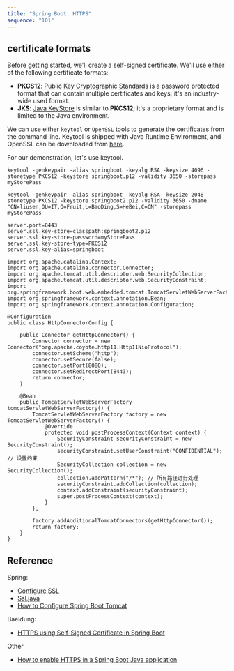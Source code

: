 ```yaml
---
title: "Spring Boot: HTTPS"
sequence: "101"
---
```


## certificate formats

Before getting started, we'll create a self-signed certificate. We'll use either of the following certificate formats:

- **PKCS12**: [Public Key Cryptographic Standards](https://en.wikipedia.org/wiki/PKCS_12) is a password protected format
  that can contain multiple certificates and keys; it's an industry-wide used format.
- **JKS**: [Java KeyStore](https://en.wikipedia.org/wiki/Keystore) is similar to **PKCS12**;
  it's a proprietary format and is limited to the Java environment.

We can use either `keytool` or `OpenSSL` tools to generate the certificates from the command line.
Keytool is shipped with Java Runtime Environment, and OpenSSL can be downloaded from [here](https://www.openssl.org/).

For our demonstration, let's use keytool.


```text
keytool -genkeypair -alias springboot -keyalg RSA -keysize 4096 -storetype PKCS12 -keystore springboot.p12 -validity 3650 -storepass myStorePass
```

```text
keytool -genkeypair -alias springboot -keyalg RSA -keysize 2048 -storetype PKCS12 -keystore springboot2.p12 -validity 3650 -dname "CN=liusen,OU=IT,O=Fruit,L=BaoDing,S=HeBei,C=CN" -storepass myStorePass
```

```text
server.port=8443
server.ssl.key-store=classpath:springboot2.p12
server.ssl.key-store-password=myStorePass
server.ssl.key-store-type=PKCS12
server.ssl.key-alias=springboot
```

```text
import org.apache.catalina.Context;
import org.apache.catalina.connector.Connector;
import org.apache.tomcat.util.descriptor.web.SecurityCollection;
import org.apache.tomcat.util.descriptor.web.SecurityConstraint;
import org.springframework.boot.web.embedded.tomcat.TomcatServletWebServerFactory;
import org.springframework.context.annotation.Bean;
import org.springframework.context.annotation.Configuration;

@Configuration
public class HttpConnectorConfig {

    public Connector getHttpConnector() {
        Connector connector = new Connector("org.apache.coyote.http11.Http11NioProtocol");
        connector.setScheme("http");
        connector.setSecure(false);
        connector.setPort(8080);
        connector.setRedirectPort(8443);
        return connector;
    }

    @Bean
    public TomcatServletWebServerFactory tomcatServletWebServerFactory() {
        TomcatServletWebServerFactory factory = new TomcatServletWebServerFactory() {
            @Override
            protected void postProcessContext(Context context) {
                SecurityConstraint securityConstraint = new SecurityConstraint();
                securityConstraint.setUserConstraint("CONFIDENTIAL"); // 设置约束
                SecurityCollection collection = new SecurityCollection();
                collection.addPattern("/*"); // 所有路径进行处理
                securityConstraint.addCollection(collection);
                context.addConstraint(securityConstraint);
                super.postProcessContext(context);
            }
        };

        factory.addAdditionalTomcatConnectors(getHttpConnector());
        return factory;
    }
}
```

## Reference

Spring:

- [Configure SSL](https://docs.spring.io/spring-boot/docs/current/reference/htmlsingle/#howto.webserver.configure-ssl)
- [Ssl.java](https://github.com/spring-projects/spring-boot/blob/v3.0.6/spring-boot-project/spring-boot/src/main/java/org/springframework/boot/web/server/Ssl.java)
- [How to Configure Spring Boot Tomcat](https://www.baeldung.com/spring-boot-configure-tomcat)

Baeldung:

- [HTTPS using Self-Signed Certificate in Spring Boot](https://www.baeldung.com/spring-boot-https-self-signed-certificate)


Other

- [How to enable HTTPS in a Spring Boot Java application](https://www.thomasvitale.com/https-spring-boot-ssl-certificate/)
